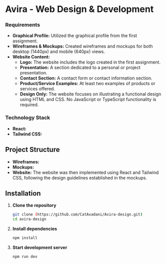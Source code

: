 # Avira - Web Design & Development

### Requirements

- **Graphical Profile:** Utilized the graphical profile from the first assignment.
- **Wireframes & Mockups:** Created wireframes and mockups for both desktop (1440px) and mobile (640px) views.
- **Website Content:**
  - **Logo:** The website includes the logo created in the first assignment.
  - **Presentation:** A section dedicated to a personal or project presentation.
  - **Contact Section:** A contact form or contact information section.
  - **Product/Service Examples:** At least two examples of products or services offered.
  - **Design Only:** The website focuses on illustrating a functional design using HTML and CSS. No JavaScript or TypeScript functionality is required.

### Technology Stack

- **React:**
- **Tailwind CSS:**

## Project Structure

- **Wireframes:** 
- **Mockups:** 
- **Website:** The website was then implemented using React and Tailwind CSS, following the design guidelines established in the mockups.

## Installation

1. **Clone the repository**

   ```bash
   git clone (https://github.com/CatAvadani/Avira-design.git)
   cd avira-design
   ```

2. **Install dependencies**

   ```bash
   npm install
   ```

3. **Start development server**
   ```bash
   npm run dev
   ```

